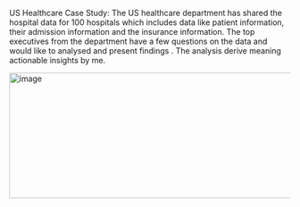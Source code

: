 US Healthcare Case Study:
	The US healthcare department has shared the hospital data for 100 hospitals which includes data like patient information, their admission information and the insurance information. The top executives from the department have a few questions on the data and would like to analysed and present  findings . The analysis derive meaning actionable insights by me.

<img width="12107" height="225" alt="image" src="https://github.com/user-attachments/assets/0e6ea0de-47ce-4d14-93f9-985e76732734" />

